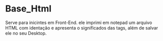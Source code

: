 # Base_Html
Serve para inicintes em Front-End. ele imprimi em notepad um arquivo HTML com identação e apresenta o  significados das tags, além de salvar ele no seu Desktop.
